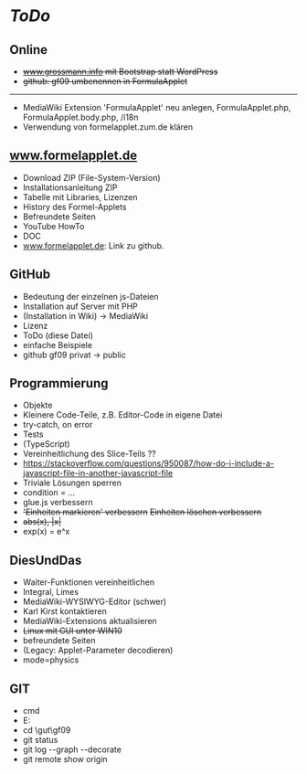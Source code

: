 # *ToDo* #
## Online
* <s>www.grossmann.info mit Bootstrap statt WordPress</s>
* <s>github: gf09 umbenennen in FormulaApplet</s>
----
* MediaWiki Extension 'FormulaApplet' neu anlegen, FormulaApplet.php, FormulaApplet.body.php, /i18n
* Verwendung von formelapplet.zum.de klären

## www.formelapplet.de
* Download ZIP (File-System-Version)
* Installationsanleitung ZIP
* Tabelle mit Libraries, Lizenzen
* History des Formel-Applets
* Befreundete Seiten
* YouTube HowTo
* DOC
* www.formelapplet.de: Link zu github. 
## GitHub
* Bedeutung der einzelnen js-Dateien
* Installation auf Server mit PHP
* (Installation in Wiki) -> MediaWiki
* Lizenz
* ToDo (diese Datei)
* einfache Beispiele
* github gf09 privat -> public


## Programmierung
* Objekte
* Kleinere Code-Teile, z.B. Editor-Code in eigene Datei
* try-catch, on error
* Tests
* (TypeScript) 
* Vereinheitlichung des Slice-Teils ??
* https://stackoverflow.com/questions/950087/how-do-i-include-a-javascript-file-in-another-javascript-file
* Triviale Lösungen sperren
* condition = ...
* glue.js verbessern
* <s>'Einheiten markieren' verbessern</s> <s>Einheiten löschen verbessern</s>
* <s>abs(x), |x| </s>
* exp(x) = e^x

## DiesUndDas
* Waiter-Funktionen vereinheitlichen
* Integral, Limes
* MediaWiki-WYSIWYG-Editor (schwer)
* Karl Kirst kontaktieren
* MediaWiki-Extensions aktualisieren
* <s>Linux mit GUI unter WIN10</s>
* befreundete Seiten
* (Legacy: Applet-Parameter decodieren)
* mode=physics

## GIT
* cmd
* E:
* cd \gut\gf09
* git status
* git log --graph --decorate
* git remote show origin
